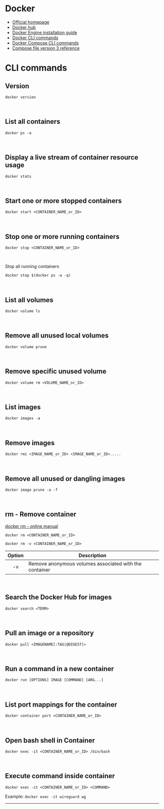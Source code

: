 # Docker
- [Official homepage](https://www.docker.com/)
- [Docker hub](https://hub.docker.com/)
- [Docker Engine installation guide](https://docs.docker.com/engine/install/)
- [Docker CLI commands](https://docs.docker.com/engine/reference/commandline/docker)
- [Docker Compose CLI commands](https://docs.docker.com/compose/reference/)
- [Compose file version 3 reference](https://docs.docker.com/compose/compose-file/compose-file-v3/)

# CLI commands

## Version

```shell
docker version
```

</br>

## List all containers  
```shell
docker ps -a
```  

</br>

## Display a live stream of container resource usage  
```shell
docker stats
```  

</br>

## Start one or more stopped containers  
```shell
docker start <CONTAINER_NAME_or_ID>
```

</br>

## Stop one or more running containers  
```shell
docker stop <CONTAINER_NAME_or_ID>
```  

</br>

Stop all running containers
```shell
docker stop $(docker ps -a -q)
```  

</br>

## List all volumes
```shell
docker volume ls
```

</br>

## Remove all unused local volumes

```shell
docker volume prune
```

</br>

## Remove specific unused volume  
```shell
docker volume rm <VOLUME_NAME_or_ID>
```  

</br>

## List images  
```shell
docker images -a
```  

</br>

## Remove images  
```shell
docker rmi <IMAGE_NAME_or_ID> <IMAGE_NAME_or_ID>.....
```  

</br>

## Remove all unused or dangling images  
```shell
docker image prune -a -f
```  

</br>

## rm - Remove container  
[docker rm - online manual](https://docs.docker.com/engine/reference/commandline/rm/)  
```shell
docker rm <CONTAINER_NAME_or_ID>
```  
```shell
docker rm -v <CONTAINER_NAME_or_ID>
```  

| Option | Description                                            |
|:------:| ------------------------------------------------------ |
|   -v   | Remove anonymous volumes associated with the container | 

</br>

## Search the Docker Hub for images  
```shell
docker search <TERM>
```

</br>

## Pull an image or a repository  
```shell
docker pull <IMAGENAME[:TAG|@DIGEST]>
```  

</br>

## Run a command in a new container  
```shell
docker run [OPTIONS] IMAGE [COMMAND] [ARG...]
```  

</br>

## List port mappings for the container  
```shell
docker container port <CONTAINER_NAME_or_ID>
```  

</br>

## Open bash shell in Container  
```shell
docker exec -it <CONTAINER_NAME_or_ID> /bin/bash
```

</br>

## Execute command inside container  
```shell
docker exec -it <CONTAINER_NAME_or_ID> <COMMAND>
```

Example: `docker exec -it wireguard wg`

-------

</br>


